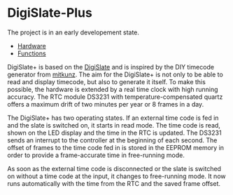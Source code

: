 # DigiSlate-Plus

The project is in an early developement state.

- [Hardware](hardware.md)
- [Functions](function.md)

DigiSlate+ is based on the [DigiSlate](https://www.youtube.com/watch?v=TnaWQZtmPek) and is inspired by the DIY timecode generator from [mitkunz](https://github.com/mitkunz/diy_timecode_generator). The aim for the DigiSlate+ is not only to be able to read and display timecode, but also to generate it itself. To make this possible, the hardware is extended by a real time clock with high running accuracy. The RTC module DS3231 with temperature-compensated quartz offers a maximum drift of two minutes per year or 8 frames in a day.

The DigiSlate+ has two operating states. If an external time code is fed in and the slate is switched on, it starts in read mode. The time code is read, shown on the LED display and the time in the RTC is updated. The DS3231 sends an interrupt to the controller at the beginning of each second. The offset of frames to the time code fed in is stored in the EEPROM memory in order to provide a frame-accurate time in free-running mode.

As soon as the external time code is disconnected or the slate is switched on without a time code at the input, it changes to free-running mode. It now runs automatically with the time from the RTC and the saved frame offset.
